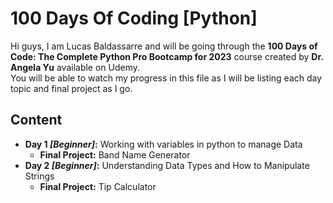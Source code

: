 # 100 Days Of Coding [Python]

Hi guys, I am Lucas Baldassarre and will be going through the **100 Days of Code: The Complete Python Pro Bootcamp for 2023** course created by **Dr. Angela Yu** available on Udemy. <br>
You will be able to watch my progress in this file as I will be listing each day topic and final project as I go.

## Content
- **Day 1 *[Beginner]*:** Working with variables in python to manage Data
    - **Final Project:** Band Name Generator
- **Day 2 *[Beginner]*:** Understanding Data Types and How to Manipulate Strings
    - **Final Project:** Tip Calculator